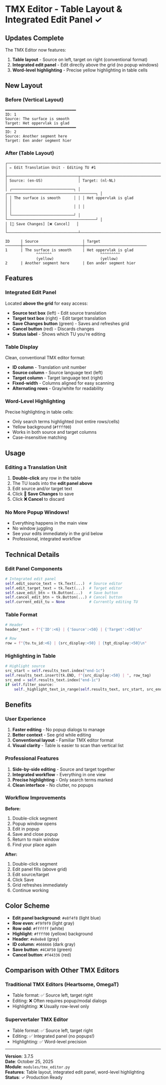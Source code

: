 # TMX Editor - Table Layout & Integrated Edit Panel ✓

## Updates Complete

The TMX Editor now features:
1. **Table layout** - Source on left, target on right (conventional format)
2. **Integrated edit panel** - Edit directly above the grid (no popup windows)
3. **Word-level highlighting** - Precise yellow highlighting in table cells

## New Layout

### Before (Vertical Layout)
```
━━━━━━━━━━━━━━━━━━━━━━━━━━━━━━━━
ID: 1
Source: The surface is smooth
Target: Het oppervlak is glad
━━━━━━━━━━━━━━━━━━━━━━━━━━━━━━━━
ID: 2
Source: Another segment here
Target: Een ander segment hier
```

### After (Table Layout)
```
┌─────────────────────────────────────────────────────────────────────────────┐
│ ✏️ Edit Translation Unit - Editing TU #1                                     │
├────────────────────────────────┬────────────────────────────────────────────┤
│ Source: (en-US)                │ Target: (nl-NL)                            │
│ ┌────────────────────────────┐ │ ┌────────────────────────────────────────┐ │
│ │ The surface is smooth      │ │ │ Het oppervlak is glad                  │ │
│ │                            │ │ │                                        │ │
│ └────────────────────────────┘ │ └────────────────────────────────────────┘ │
│ [💾 Save Changes] [❌ Cancel]   │                                            │
└────────────────────────────────┴────────────────────────────────────────────┘

ID     | Source                    | Target
───────┼───────────────────────────┼────────────────────────────
1      | The surface is smooth     | Het oppervlak is glad
              ^^^^^^^                      ^^^^^^^^^
              (yellow)                     (yellow)
2      | Another segment here      | Een ander segment hier
```

## Features

### Integrated Edit Panel
Located **above the grid** for easy access:
- **Source text box** (left) - Edit source translation
- **Target text box** (right) - Edit target translation
- **Save Changes button** (green) - Saves and refreshes grid
- **Cancel button** (red) - Discards changes
- **Status label** - Shows which TU you're editing

### Table Display
Clean, conventional TMX editor format:
- **ID column** - Translation unit number
- **Source column** - Source language text (left)
- **Target column** - Target language text (right)
- **Fixed-width** - Columns aligned for easy scanning
- **Alternating rows** - Gray/white for readability

### Word-Level Highlighting
Precise highlighting in table cells:
- Only search terms highlighted (not entire rows/cells)
- Yellow background (`#ffff00`)
- Works in both source and target columns
- Case-insensitive matching

## Usage

### Editing a Translation Unit
1. **Double-click** any row in the table
2. The TU loads into the **edit panel above**
3. Edit source and/or target text
4. Click **💾 Save Changes** to save
5. Click **❌ Cancel** to discard

### No More Popup Windows!
- Everything happens in the main view
- No window juggling
- See your edits immediately in the grid below
- Professional, integrated workflow

## Technical Details

### Edit Panel Components
```python
# Integrated edit panel
self.edit_source_text = tk.Text(...)  # Source editor
self.edit_target_text = tk.Text(...)  # Target editor
self.save_edit_btn = tk.Button(...)   # Save button
self.cancel_edit_btn = tk.Button(...) # Cancel button
self.current_edit_tu = None           # Currently editing TU
```

### Table Format
```python
# Header
header_text = f"{'ID':<6} | {'Source':<50} | {'Target':<50}\n"

# Row
row = f"{tu.tu_id:<6} | {src_display:<50} | {tgt_display:<50}\n"
```

### Highlighting in Table
```python
# Highlight source
src_start = self.results_text.index("end-1c")
self.results_text.insert(tk.END, f"{src_display:<50} | ", row_tag)
src_end = self.results_text.index("end-1c")
if self.filter_source:
    self._highlight_text_in_range(self.results_text, src_start, src_end, self.filter_source)
```

## Benefits

### User Experience
1. **Faster editing** - No popup dialogs to manage
2. **Better context** - See grid while editing
3. **Conventional layout** - Familiar TMX editor format
4. **Visual clarity** - Table is easier to scan than vertical list

### Professional Features
1. **Side-by-side editing** - Source and target together
2. **Integrated workflow** - Everything in one view
3. **Precise highlighting** - Only search terms marked
4. **Clean interface** - No clutter, no popups

### Workflow Improvements
**Before:**
1. Double-click segment
2. Popup window opens
3. Edit in popup
4. Save and close popup
5. Return to main window
6. Find your place again

**After:**
1. Double-click segment
2. Edit panel fills (above grid)
3. Edit source/target
4. Click Save
5. Grid refreshes immediately
6. Continue working

## Color Scheme

- **Edit panel background**: `#e8f4f8` (light blue)
- **Row even**: `#f9f9f9` (light gray)
- **Row odd**: `#ffffff` (white)
- **Highlight**: `#ffff00` (yellow) background
- **Header**: `#e8e8e8` (gray)
- **ID column**: `#666666` (dark gray)
- **Save button**: `#4CAF50` (green)
- **Cancel button**: `#f44336` (red)

## Comparison with Other TMX Editors

### Traditional TMX Editors (Heartsome, OmegaT)
- Table format: ✅ Source left, target right
- Editing: ❌ Often requires popup/modal dialogs
- Highlighting: ❌ Usually row-level only

### Supervertaler TMX Editor
- Table format: ✅ Source left, target right
- Editing: ✅ Integrated panel (no popups!)
- Highlighting: ✅ Word-level precision

---

**Version**: 3.7.5  
**Date**: October 25, 2025  
**Module**: `modules/tmx_editor.py`  
**Features**: Table layout, integrated edit panel, word-level highlighting  
**Status**: ✓ Production Ready
